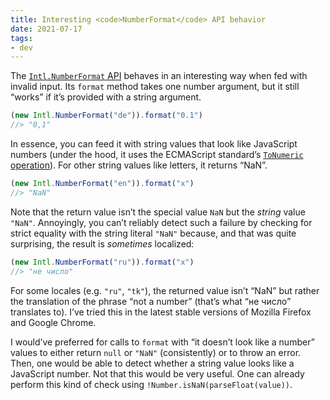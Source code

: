 ```yaml
---
title: Interesting <code>NumberFormat</code> API behavior
date: 2021-07-17
tags:
- dev
---
```

The [`Intl.NumberFormat` API](https://developer.mozilla.org/en-US/docs/Web/JavaScript/Reference/Global_Objects/Intl/NumberFormat) behaves in an interesting way when fed with invalid input. Its `format` method takes one number argument, but it still “works” if it’s provided with a string argument.

<!--more-->

```js
(new Intl.NumberFormat("de")).format("0.1")
//> "0,1"
```

In essence, you can feed it with string values that look like JavaScript numbers (under the hood, it uses the ECMAScript standard’s [`ToNumeric` operation](https://tc39.es/ecma262/#sec-tonumeric)). For other string values like letters, it returns “NaN”.

```js
(new Intl.NumberFormat("en")).format("x")
//> "NaN"
```

Note that the return value isn’t the special value `NaN` but the *string* value `"NaN"`. Annoyingly, you can’t reliably detect such a failure by checking for strict equality with the string literal `"NaN"` because, and that was quite surprising, the result is *sometimes* localized:

```js
(new Intl.NumberFormat("ru")).format("x")
//> "не число"
```

For some locales (e.g. `"ru"`, `"tk"`), the returned value isn’t “NaN” but rather the translation of the phrase “not a number” (that’s what “<span lang="ru">не число</span>” translates to). I’ve tried this in the latest stable versions of Mozilla Firefox and Google Chrome.

I would’ve preferred for calls to `format` with “it doesn’t look like a number” values to either return `null` or `"NaN"` (consistently) or to throw an error. Then, one would be able to detect whether a string value looks like a JavaScript number. Not that this would be very useful. One can already perform this kind of check using `!Number.isNaN(parseFloat(value))`.
